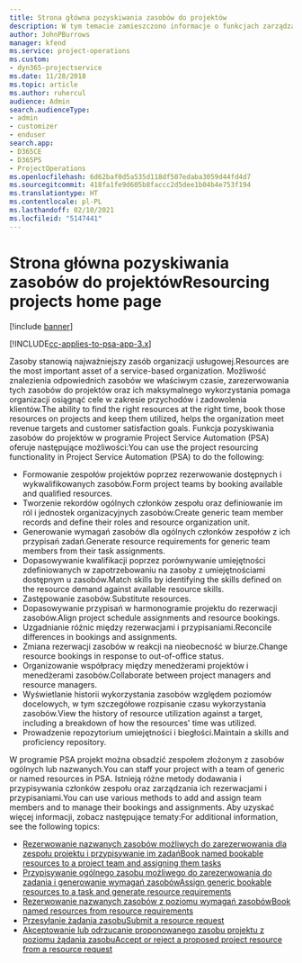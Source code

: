 ```yaml
---
title: Strona główna pozyskiwania zasobów do projektów
description: W tym temacie zamieszczono informacje o funkcjach zarządzania zasobami w programie Project Service Automation (PSA) dostępnym w ramach rozwiązania Dynamics 365.
author: JohnPBurrows
manager: kfend
ms.service: project-operations
ms.custom:
- dyn365-projectservice
ms.date: 11/28/2018
ms.topic: article
ms.author: ruhercul
audience: Admin
search.audienceType:
- admin
- customizer
- enduser
search.app:
- D365CE
- D365PS
- ProjectOperations
ms.openlocfilehash: 6d62baf0d5a535d118df507edaba3059d44fd4d7
ms.sourcegitcommit: 418fa1fe9d605b8faccc2d5dee1b04b4e753f194
ms.translationtype: HT
ms.contentlocale: pl-PL
ms.lasthandoff: 02/10/2021
ms.locfileid: "5147441"
---
```

# <a name="resourcing-projects-home-page"></a><span data-ttu-id="ec1cd-103">Strona główna pozyskiwania zasobów do projektów</span><span class="sxs-lookup"><span data-stu-id="ec1cd-103">Resourcing projects home page</span></span>

[!include [banner](../includes/psa-now-project-operations.md)]

[!INCLUDE[cc-applies-to-psa-app-3.x](../includes/cc-applies-to-psa-app-3x.md)]

<span data-ttu-id="ec1cd-104">Zasoby stanowią najważniejszy zasób organizacji usługowej.</span><span class="sxs-lookup"><span data-stu-id="ec1cd-104">Resources are the most important asset of a service-based organization.</span></span> <span data-ttu-id="ec1cd-105">Możliwość znalezienia odpowiednich zasobów we właściwym czasie, zarezerwowania tych zasobów do projektów oraz ich maksymalnego wykorzystania pomaga organizacji osiągnąć cele w zakresie przychodów i zadowolenia klientów.</span><span class="sxs-lookup"><span data-stu-id="ec1cd-105">The ability to find the right resources at the right time, book those resources on projects and keep them utilized, helps the organization meet revenue targets and customer satisfaction goals.</span></span> <span data-ttu-id="ec1cd-106">Funkcja pozyskiwania zasobów do projektów w programie Project Service Automation (PSA) oferuje następujące możliwości:</span><span class="sxs-lookup"><span data-stu-id="ec1cd-106">You can use the project resourcing functionality in Project Service Automation (PSA) to do the following:</span></span>

- <span data-ttu-id="ec1cd-107">Formowanie zespołów projektów poprzez rezerwowanie dostępnych i wykwalifikowanych zasobów.</span><span class="sxs-lookup"><span data-stu-id="ec1cd-107">Form project teams by booking available and qualified resources.</span></span>
- <span data-ttu-id="ec1cd-108">Tworzenie rekordów ogólnych członków zespołu oraz definiowanie im ról i jednostek organizacyjnych zasobów.</span><span class="sxs-lookup"><span data-stu-id="ec1cd-108">Create generic team member records and define their roles and resource organization unit.</span></span>
- <span data-ttu-id="ec1cd-109">Generowanie wymagań zasobów dla ogólnych członków zespołów z ich przypisań zadań.</span><span class="sxs-lookup"><span data-stu-id="ec1cd-109">Generate resource requirements for generic team members from their task assignments.</span></span>
- <span data-ttu-id="ec1cd-110">Dopasowywanie kwalifikacji poprzez porównywanie umiejętności zdefiniowanych w zapotrzebowaniu na zasoby z umiejętnościami dostępnym u zasobów.</span><span class="sxs-lookup"><span data-stu-id="ec1cd-110">Match skills by identifying the skills defined on the resource demand against available resource skills.</span></span>
- <span data-ttu-id="ec1cd-111">Zastępowanie zasobów.</span><span class="sxs-lookup"><span data-stu-id="ec1cd-111">Substitute resources.</span></span>
- <span data-ttu-id="ec1cd-112">Dopasowywanie przypisań w harmonogramie projektu do rezerwacji zasobów.</span><span class="sxs-lookup"><span data-stu-id="ec1cd-112">Align project schedule assignments and resource bookings.</span></span>
- <span data-ttu-id="ec1cd-113">Uzgadnianie różnic między rezerwacjami i przypisaniami.</span><span class="sxs-lookup"><span data-stu-id="ec1cd-113">Reconcile differences in bookings and assignments.</span></span>
- <span data-ttu-id="ec1cd-114">Zmiana rezerwacji zasobów w reakcji na nieobecność w biurze.</span><span class="sxs-lookup"><span data-stu-id="ec1cd-114">Change resource bookings in response to out-of-office status.</span></span>
- <span data-ttu-id="ec1cd-115">Organizowanie współpracy między menedżerami projektów i menedżerami zasobów.</span><span class="sxs-lookup"><span data-stu-id="ec1cd-115">Collaborate between project managers and resource managers.</span></span>
- <span data-ttu-id="ec1cd-116">Wyświetlanie historii wykorzystania zasobów względem poziomów docelowych, w tym szczegółowe rozpisanie czasu wykorzystania zasobów.</span><span class="sxs-lookup"><span data-stu-id="ec1cd-116">View the history of resource utilization against a target, including a breakdown of how the resources' time was utilized.</span></span>
- <span data-ttu-id="ec1cd-117">Prowadzenie repozytorium umiejętności i biegłości.</span><span class="sxs-lookup"><span data-stu-id="ec1cd-117">Maintain a skills and proficiency repository.</span></span>


<span data-ttu-id="ec1cd-118">W programie PSA projekt można obsadzić zespołem złożonym z zasobów ogólnych lub nazwanych.</span><span class="sxs-lookup"><span data-stu-id="ec1cd-118">You can staff your project with a team of generic or named resources in PSA.</span></span> <span data-ttu-id="ec1cd-119">Istnieją różne metody dodawania i przypisywania członków zespołu oraz zarządzania ich rezerwacjami i przypisaniami.</span><span class="sxs-lookup"><span data-stu-id="ec1cd-119">You can use various methods to add and assign team members and to manage their bookings and assignments.</span></span> <span data-ttu-id="ec1cd-120">Aby uzyskać więcej informacji, zobacz następujące tematy:</span><span class="sxs-lookup"><span data-stu-id="ec1cd-120">For additional information, see the following topics:</span></span>

- [<span data-ttu-id="ec1cd-121">Rezerwowanie nazwanych zasobów możliwych do zarezerwowania dla zespołu projektu i przypisywanie im zadań</span><span class="sxs-lookup"><span data-stu-id="ec1cd-121">Book named bookable resources to a project team and assigning them tasks</span></span>](assign-named-bookable-resource.md)
- [<span data-ttu-id="ec1cd-122">Przypisywanie ogólnego zasobu możliwego do zarezerwowania do zadania i generowanie wymagań zasobów</span><span class="sxs-lookup"><span data-stu-id="ec1cd-122">Assign generic bookable resources to a task and generate resource requirements</span></span>](assign-generic-bookable-resource.md)
- [<span data-ttu-id="ec1cd-123">Rezerwowanie nazwanych zasobów z poziomu wymagań zasobów</span><span class="sxs-lookup"><span data-stu-id="ec1cd-123">Book named resources from resource requirements</span></span>](book-named-resource.md)
- [<span data-ttu-id="ec1cd-124">Przesyłanie żądania zasobu</span><span class="sxs-lookup"><span data-stu-id="ec1cd-124">Submit a resource request</span></span>](submit-resource-request.md)
- [<span data-ttu-id="ec1cd-125">Akceptowanie lub odrzucanie proponowanego zasobu projektu z poziomu żądania zasobu</span><span class="sxs-lookup"><span data-stu-id="ec1cd-125">Accept or reject a proposed project resource from a resource request</span></span>](accept-reject-proposed-resource.md)
